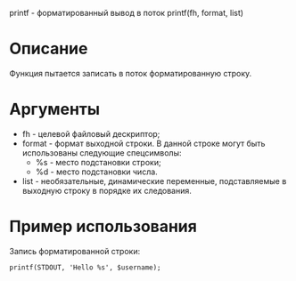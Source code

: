 printf - форматированный вывод в поток
    printf(fh, format, list)

Описание
========

Функция пытается записать в поток форматированную строку.

Аргументы
=========

* fh - целевой файловый дескриптор;
* format - формат выходной строки. В данной строке могут быть использованы следующие спецсимволы:
    * %s - место подстановки строки;
    * %d - место подстановки числа.
* list - необязательные, динамические переменные, подставляемые в выходную строку в порядке их следования.

Пример использования
====================

Запись форматированной строки:

    printf(STDOUT, 'Hello %s', $username);
